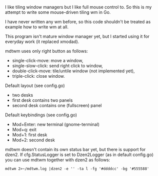 I like tiling window managers but I like full mouse control to. So this is my
attempt to write some mouse-driven tiling wm in Go.

I have never written any wm before, so this code shouldn't be treated as example
how to write wm at all.

This program isn't mature window manager yet, but I started using it for
everyday work (it replaced xmodad).

mdtwm uses only right button as follows:

- single-click-move: move a window,
- single-slow-click: send right click to window,
- double-click-move: tile/untile window (not implemented yet),
- triple-click: close window.

Default layout (see config.go)

- two desks
- first desk contains two panels
- second desk contains one (fullscreen) panel

Default keybindings (see config.go)

- Mod+Enter: new terminal (gnome-terminal)
- Mod+q: exit
- Mod+1: first desk
- Mod+2: second desk

mdtwm doesn't contain its own status bar yet, but there is support for dzen2. If
cfg.StatusLogger is set to Dzen2Logger (as in default config.go) you can use
mdtwm together with dzen2 as follows:

    mdtwm 2>~/mdtwm.log |dzen2 -e '' -ta l -fg '#ddddcc' -bg '#555588'
